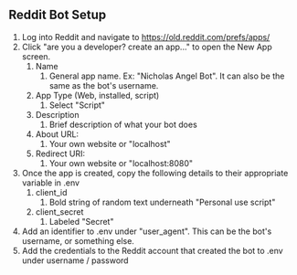 ## Reddit Bot Setup
1. Log into Reddit and navigate to https://old.reddit.com/prefs/apps/
2. Click "are you a developer?  create an app..." to open the New App screen.
   1. Name
      1. General app name.  Ex: "Nicholas Angel Bot".  It can also be the same as the bot's username.
   2. App Type (Web, installed, script)
      1. Select "Script"
   3. Description
      1. Brief description of what your bot does
   4. About URL: 
      1. Your own website or "localhost"
   5. Redirect URI:
      1. Your own website or "localhost:8080"
3. Once the app is created, copy the following details to their appropriate variable in .env
    1. client_id
        1. Bold string of random text underneath "Personal use script"
    2. client_secret
        1. Labeled "Secret"
4. Add an identifier to .env under "user_agent".  This can be the bot's username, or something else.
5. Add the credentials to the Reddit account that created the bot to .env under username / password